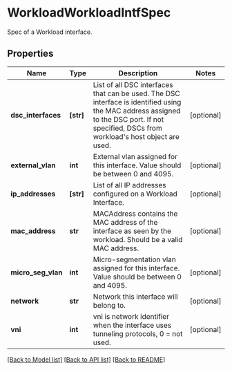 # WorkloadWorkloadIntfSpec

Spec of a Workload interface.
## Properties
Name | Type | Description | Notes
------------ | ------------- | ------------- | -------------
**dsc_interfaces** | **[str]** | List of all DSC interfaces that can be used. The DSC interface is identified using the MAC address assigned to the DSC port. If not specified, DSCs from workload&#39;s host object are used. | [optional] 
**external_vlan** | **int** | External vlan assigned for this interface. Value should be between 0 and 4095. | [optional] 
**ip_addresses** | **[str]** | List of all IP addresses configured on a Workload Interface. | [optional] 
**mac_address** | **str** | MACAddress contains the MAC address of the interface as seen by the workload. Should be a valid MAC address. | [optional] 
**micro_seg_vlan** | **int** | Micro-segmentation vlan assigned for this interface. Value should be between 0 and 4095. | [optional] 
**network** | **str** | Network this interface will belong to. | [optional] 
**vni** | **int** | vni is network identifier when the interface uses tunneling protocols, 0 &#x3D; not used. | [optional] 

[[Back to Model list]](../README.md#documentation-for-models) [[Back to API list]](../README.md#documentation-for-api-endpoints) [[Back to README]](../README.md)


